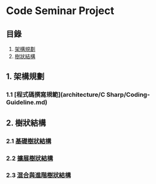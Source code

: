 # Code Seminar Project

## 目錄
1. [架構規劃](#1-架構規劃)
1. [樹狀結構](#2-樹狀結構)


## 1. 架構規劃

### 1.1 [程式碼撰寫規範](architecture/C Sharp/Coding-Guideline.md)

## 2. 樹狀結構

### 2.1 [基礎樹狀結構](database/sql/tree-structure/tree-structure.md)

### 2.2 [擴展樹狀結構](database/sql/tree-structure/Extended-Tree-Structures.md)

### 2.3 [混合與進階樹狀結構](database/sql/tree-structure/Advanced-and-Hybrid-Tree-Structures.md)

